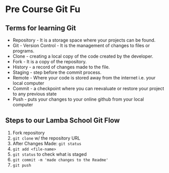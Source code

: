 # Pre Course Git Fu

## Terms for learning Git
 * Repository - It is a storage space where your projects can be found.
 * Git - Version Control - It is the management of changes to files or programs.
 * Clone - creating a local copy of the code created by the developer.
 * Fork - It is a copy of the repository.
 * History - a record of changes made to the file.
 * Staging - step before the commit process.
 * Remote - Where your code is stored away from the internet i.e. your local computer
 * Commit - a checkpoint where you can reevaluate or restore your project to any previous state
 * Push - puts your changes to your online github from your local computer

## Steps to our Lamba School Git Flow
1. Fork repository
2. `git clone` w/ the repository URL 
3. After Changes Made: `git status`
4. `git add <file-name>` 
5. `git status` to check what is staged
6. `git commit -m 'made changes to the Readme'`
7. `git push`